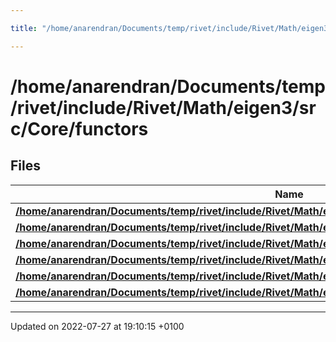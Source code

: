 ```yaml
---

title: "/home/anarendran/Documents/temp/rivet/include/Rivet/Math/eigen3/src/Core/functors"

---
```


# /home/anarendran/Documents/temp/rivet/include/Rivet/Math/eigen3/src/Core/functors



## Files

| Name           |
| -------------- |
| **[/home/anarendran/Documents/temp/rivet/include/Rivet/Math/eigen3/src/Core/functors/AssignmentFunctors.h](http://example.org/files/assignmentfunctors_8h/#file-assignmentfunctors.h)**  |
| **[/home/anarendran/Documents/temp/rivet/include/Rivet/Math/eigen3/src/Core/functors/BinaryFunctors.h](http://example.org/files/binaryfunctors_8h/#file-binaryfunctors.h)**  |
| **[/home/anarendran/Documents/temp/rivet/include/Rivet/Math/eigen3/src/Core/functors/NullaryFunctors.h](http://example.org/files/nullaryfunctors_8h/#file-nullaryfunctors.h)**  |
| **[/home/anarendran/Documents/temp/rivet/include/Rivet/Math/eigen3/src/Core/functors/StlFunctors.h](http://example.org/files/stlfunctors_8h/#file-stlfunctors.h)**  |
| **[/home/anarendran/Documents/temp/rivet/include/Rivet/Math/eigen3/src/Core/functors/TernaryFunctors.h](http://example.org/files/ternaryfunctors_8h/#file-ternaryfunctors.h)**  |
| **[/home/anarendran/Documents/temp/rivet/include/Rivet/Math/eigen3/src/Core/functors/UnaryFunctors.h](http://example.org/files/unaryfunctors_8h/#file-unaryfunctors.h)**  |






-------------------------------

Updated on 2022-07-27 at 19:10:15 +0100

